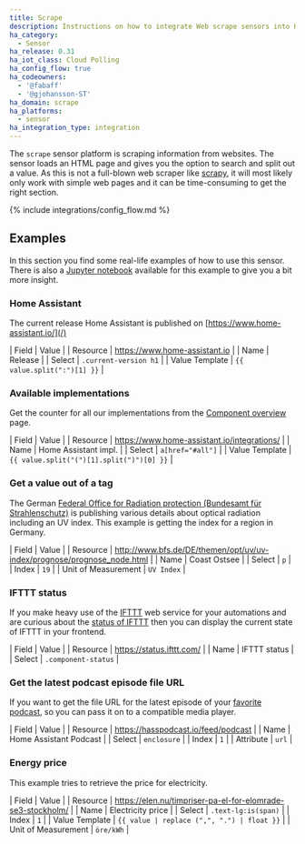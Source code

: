 ```yaml
---
title: Scrape
description: Instructions on how to integrate Web scrape sensors into Home Assistant.
ha_category:
  - Sensor
ha_release: 0.31
ha_iot_class: Cloud Polling
ha_config_flow: true
ha_codeowners:
  - '@fabaff'
  - '@gjohansson-ST'
ha_domain: scrape
ha_platforms:
  - sensor
ha_integration_type: integration
---
```


The `scrape` sensor platform is scraping information from websites. The sensor loads an HTML page and gives you the option to search and split out a value. As this is not a full-blown web scraper like [scrapy](https://scrapy.org/), it will most likely only work with simple web pages and it can be time-consuming to get the right section.

{% include integrations/config_flow.md %}

## Examples

In this section you find some real-life examples of how to use this sensor. There is also a [Jupyter notebook](https://nbviewer.jupyter.org/github/home-assistant/home-assistant-notebooks/blob/master/other/web-scraping.ipynb) available for this example to give you a bit more insight.

### Home Assistant

The current release Home Assistant is published on [https://www.home-assistant.io/](/)

| Field | Value |
| Resource | https://www.home-assistant.io |
| Name | Release |
| Select | `.current-version h1` |
| Value Template | `{{ value.split(":")[1] }}` |

### Available implementations

Get the counter for all our implementations from the [Component overview](/integrations/) page.

| Field | Value |
| Resource | https://www.home-assistant.io/integrations/ |
| Name | Home Assistant impl. |
| Select | `a[href="#all"]` |
| Value Template | `{{ value.split("(")[1].split(")")[0] }}` |

### Get a value out of a tag

The German [Federal Office for Radiation protection (Bundesamt für Strahlenschutz)](http://www.bfs.de/) is publishing various details about optical radiation including an UV index. This example is getting the index for a region in Germany.

| Field | Value |
| Resource | http://www.bfs.de/DE/themen/opt/uv/uv-index/prognose/prognose_node.html |
| Name | Coast Ostsee |
| Select | `p` |
| Index | `19` |
| Unit of Measurement | `UV Index` |

### IFTTT status

If you make heavy use of the [IFTTT](/integrations/ifttt/) web service for your automations and are curious about the [status of IFTTT](https://status.ifttt.com/) then you can display the current state of IFTTT in your frontend.

| Field | Value |
| Resource | https://status.ifttt.com/ |
| Name | IFTTT status |
| Select | `.component-status` |

### Get the latest podcast episode file URL

If you want to get the file URL for the latest episode of your [favorite podcast](https://hasspodcast.io/), so you can pass it on to a compatible media player.

| Field | Value |
| Resource | https://hasspodcast.io/feed/podcast |
| Name | Home Assistant Podcast |
| Select | `enclosure` |
| Index | `1` |
| Attribute | `url` |

### Energy price

This example tries to retrieve the price for electricity.

| Field | Value |
| Resource | https://elen.nu/timpriser-pa-el-for-elomrade-se3-stockholm/ |
| Name | Electricity price |
| Select | `.text-lg:is(span)` |
| Index | `1` |
| Value Template | `{{ value | replace (",", ".") | float }}` |
| Unit of Measurement | `öre/kWh` |
